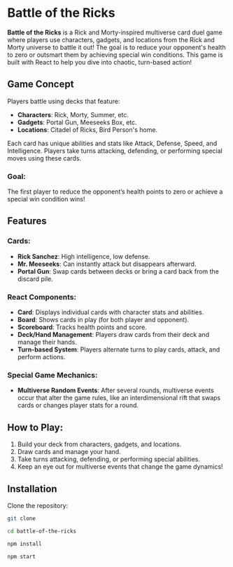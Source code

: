 # Battle of the Ricks

**Battle of the Ricks** is a Rick and Morty-inspired multiverse card duel game where players use characters, gadgets, and locations from the Rick and Morty universe to battle it out! The goal is to reduce your opponent's health to zero or outsmart them by achieving special win conditions. This game is built with React to help you dive into chaotic, turn-based action!

## Game Concept

Players battle using decks that feature:

- **Characters**: Rick, Morty, Summer, etc.
- **Gadgets**: Portal Gun, Meeseeks Box, etc.
- **Locations**: Citadel of Ricks, Bird Person's home.

Each card has unique abilities and stats like Attack, Defense, Speed, and Intelligence. Players take turns attacking, defending, or performing special moves using these cards.

### Goal:
The first player to reduce the opponent’s health points to zero or achieve a special win condition wins!

## Features

### Cards:
- **Rick Sanchez**: High intelligence, low defense.
- **Mr. Meeseeks**: Can instantly attack but disappears afterward.
- **Portal Gun**: Swap cards between decks or bring a card back from the discard pile.

### React Components:
- **Card**: Displays individual cards with character stats and abilities.
- **Board**: Shows cards in play (for both player and opponent).
- **Scoreboard**: Tracks health points and score.
- **Deck/Hand Management**: Players draw cards from their deck and manage their hands.
- **Turn-based System**: Players alternate turns to play cards, attack, and perform actions.

### Special Game Mechanics:
- **Multiverse Random Events**: After several rounds, multiverse events occur that alter the game rules, like an interdimensional rift that swaps cards or changes player stats for a round.

## How to Play:
1. Build your deck from characters, gadgets, and locations.
2. Draw cards and manage your hand.
3. Take turns attacking, defending, or performing special abilities.
4. Keep an eye out for multiverse events that change the game dynamics!
## Installation

Clone the repository:

```bash
git clone 

cd battle-of-the-ricks

npm install

npm start
